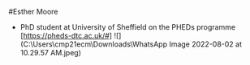 #Esther Moore
- PhD student at University of Sheffield on the PHEDs programme [https://pheds-dtc.ac.uk/#]
![](C:\Users\cmp21ecm\Downloads\WhatsApp Image 2022-08-02 at 10.29.57 AM.jpeg)

